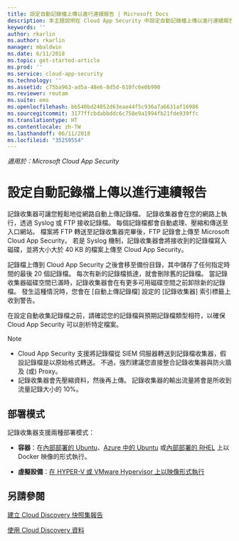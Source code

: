```yaml
---
title: 設定自動記錄檔上傳以進行連續報告 | Microsoft Docs
description: 本主題說明在 Cloud App Security 中設定自動記錄檔上傳以進行連續報告的程序。
keywords: ''
author: rkarlin
ms.author: rkarlin
manager: mbaldwin
ms.date: 6/11/2018
ms.topic: get-started-article
ms.prod: ''
ms.service: cloud-app-security
ms.technology: ''
ms.assetid: c75ba963-ad5a-48e6-8d5d-610fc6e0b990
ms.reviewer: reutam
ms.suite: ems
ms.openlocfilehash: bb540bd24052d63eae44f5c936a7a6631af16986
ms.sourcegitcommit: 3177ffcbdabbddc6c758e9a1994fb21fde939ffc
ms.translationtype: HT
ms.contentlocale: zh-TW
ms.lasthandoff: 06/11/2018
ms.locfileid: "35259554"
---
```

*適用於：Microsoft Cloud App Security*


# <a name="configure-automatic-log-upload-for-continuous-reports"></a>設定自動記錄檔上傳以進行連續報告


記錄收集器可讓您輕鬆地從網路自動上傳記錄檔。 記錄收集器會在您的網路上執行，透過 Syslog 或 FTP 接收記錄檔。 每個記錄檔都會自動處理、壓縮和傳送至入口網站。 檔案將 FTP 轉送至記錄收集器完畢後，FTP 記錄會上傳至 Microsoft Cloud App Security。  若是 Syslog 機制，記錄收集器會將接收到的記錄檔寫入磁碟，並將大小大於 40 KB 的檔案上傳至 Cloud App Security。

記錄檔上傳到 Cloud App Security 之後會移至備份目錄，其中儲存了任何指定時間的最後 20 個記錄檔。 每次有新的記錄檔抵達，就會刪除舊的記錄檔。 當記錄收集器磁碟空間已滿時，記錄收集器會在有更多可用磁碟空間之前卸除新的記錄檔。 發生這種情況時，您會在 [自動上傳記錄檔] 設定的 [記錄收集器] 索引標籤上收到警告。

在設定自動收集記錄檔之前，請確認您的記錄檔與預期記錄檔類型相符，以確保 Cloud App Security 可以剖析特定檔案。

> [!NOTE]
>-  Cloud App Security 支援將記錄檔從 SIEM 伺服器轉送到記錄檔收集器，假設記錄檔是以原始格式轉送。 不過，強烈建議您直接整合記錄收集器與防火牆及 (或) Proxy。
>- 記錄收集器會先壓縮資料，然後再上傳。 記錄收集器的輸出流量將會是所收到流量記錄大小的 10%。 

## <a name="deployment-modes"></a>部署模式

記錄收集器支援兩種部署模式：

-   **容器**：在[內部部署的 Ubuntu](discovery-docker-ubuntu.md)、[Azure 中的 Ubuntu](discovery-docker-ubuntu-azure.md) 或[內部部署的 RHEL](discovery-docker-ubuntu.md) 上以 Docker 映像的形式執行。 

-   **虛擬設備**：[在 HYPER-V 或 VMware Hypervisor 上以映像形式執行](configure-automatic-log-upload-for-continuous-reports.md)




## <a name="see-also"></a>另請參閱
 
[建立 Cloud Discovery 快照集報告](create-snapshot-cloud-discovery-reports.md)

[使用 Cloud Discovery 資料](working-with-cloud-discovery-data.md)

